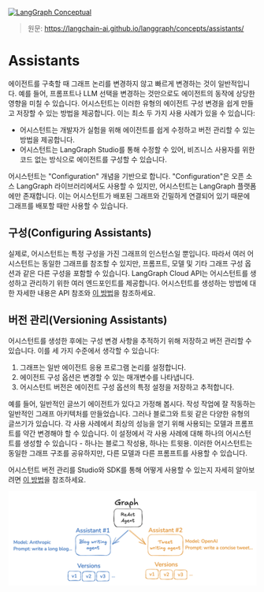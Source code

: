 [![LangGraph Conceptual](https://img.shields.io/badge/LangGraph-Conceptual-blue?logo=langgraph)](https://langchain-ai.github.io/langgraph/concepts/)

> 원문: https://langchain-ai.github.io/langgraph/concepts/assistants/

# Assistants

에이전트를 구축할 때 그래프 논리를 변경하지 않고 빠르게 변경하는 것이 일반적입니다. 예를 들어, 프롬프트나 LLM 선택을 변경하는 것만으로도 에이전트의 동작에 상당한 영향을 미칠 수 있습니다. 어시스턴트는 이러한 유형의 에이전트 구성 변경을 쉽게 만들고 저장할 수 있는 방법을 제공합니다. 이는 최소 두 가지 사용 사례가 있을 수 있습니다:
- 어시스턴트는 개발자가 실험을 위해 에이전트를 쉽게 수정하고 버전 관리할 수 있는 방법을 제공합니다.
- 어시스턴트는 LangGraph Studio를 통해 수정할 수 있어, 비즈니스 사용자를 위한 코드 없는 방식으로 에이전트를 구성할 수 있습니다.

어시스턴트는 "Configuration" 개념을 기반으로 합니다. "Configuration"은 오픈 소스 LangGraph 라이브러리에서도 사용할 수 있지만, 어시스턴트는 LangGraph 플랫폼에만 존재합니다. 이는 어시스턴트가 배포된 그래프와 긴밀하게 연결되어 있기 때문에 그래프를 배포할 때만 사용할 수 있습니다.

## 구성(Configuring Assistants)

실제로, 어시스턴트는 특정 구성을 가진 그래프의 인스턴스일 뿐입니다. 따라서 여러 어시스턴트는 동일한 그래프를 참조할 수 있지만, 프롬프트, 모델 및 기타 그래프 구성 옵션과 같은 다른 구성을 포함할 수 있습니다. LangGraph Cloud API는 어시스턴트를 생성하고 관리하기 위한 여러 엔드포인트를 제공합니다. 어시스턴트를 생성하는 방법에 대한 자세한 내용은 API 참조와 [이 방법](#)을 참조하세요.

## 버전 관리(Versioning Assistants)

어시스턴트를 생성한 후에는 구성 변경 사항을 추적하기 위해 저장하고 버전 관리할 수 있습니다. 이를 세 가지 수준에서 생각할 수 있습니다:
1. 그래프는 일반 에이전트 응용 프로그램 논리를 설정합니다.
2. 에이전트 구성 옵션은 변경할 수 있는 매개변수를 나타냅니다.
3. 어시스턴트 버전은 에이전트 구성 옵션의 특정 설정을 저장하고 추적합니다.

예를 들어, 일반적인 글쓰기 에이전트가 있다고 가정해 봅시다. 작성 작업에 잘 작동하는 일반적인 그래프 아키텍처를 만들었습니다. 그러나 블로그와 트윗 같은 다양한 유형의 글쓰기가 있습니다. 각 사용 사례에서 최상의 성능을 얻기 위해 사용되는 모델과 프롬프트를 약간 변경해야 할 수 있습니다. 이 설정에서 각 사용 사례에 대해 하나의 어시스턴트를 생성할 수 있습니다 - 하나는 블로그 작성용, 하나는 트윗용. 이러한 어시스턴트는 동일한 그래프 구조를 공유하지만, 다른 모델과 다른 프롬프트를 사용할 수 있습니다.

어시스턴트 버전 관리를 Studio와 SDK를 통해 어떻게 사용할 수 있는지 자세히 알아보려면 [이 방법](#)을 참조하세요.

![assistant](../asset/assistants.png)